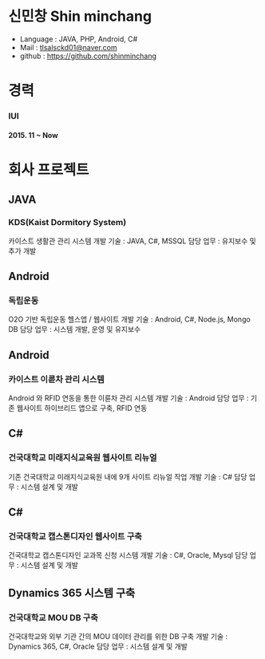 # 신민창 Shin minchang

- Language : JAVA, PHP, Android, C#
- Mail : tlsalsckd01@naver.com
- github : https://github.com/shinminchang

# 경력
### IUI
#### 2015. 11 ~ Now

# 회사 프로젝트
## JAVA
### KDS(Kaist Dormitory System)
카이스트 생활관 관리 시스템
개발 기술 : JAVA, C#, MSSQL
담당 업무 : 유지보수 및 추가 개발

## Android
### 독립운동
O2O 기반 독립운동 헬스앱 / 웹사이트
개발 기술 : Android, C#, Node.js, Mongo DB
담당 업무 : 시스템 개발, 운영 및 유지보수

## Android
### 카이스트 이륜차 관리 시스템
Android 와 RFID 연동을 통한 이륜차 관리 시스템
개발 기술 : Android
담당 업무 : 기존 웹사이트 하이브리드 앱으로 구축, RFID 연동

## C#
### 건국대학교 미래지식교육원 웹사이트 리뉴얼
기존 건국대학교 미래지식교육원 내에 9개 사이트 리뉴얼 작업
개발 기술 : C#
담당 업무 : 시스템 설계 및 개발

## C#
### 건국대학교 캡스톤디자인 웹사이트 구축
건국대학교 캡스톤디자인 교과목 신청 시스템
개발 기술 : C#, Oracle, Mysql
담당 업무 : 시스템 설계 및 개발

## Dynamics 365 시스템 구축
### 건국대학교 MOU DB 구축
건국대학교와 외부 기관 간의 MOU 데이터 관리를 위한 DB 구축
개발 기술 : Dynamics 365, C#, Oracle
담당 업무 : 시스템 설계 및 개발
